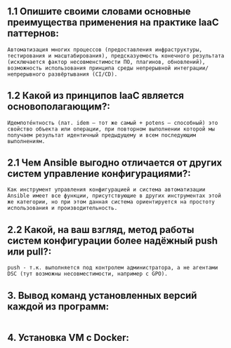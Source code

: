 ## **1.1 Опишите своими словами основные преимущества применения на практике IaaC паттернов:**
```
Автоматизация многих процессов (предоставления инфраструктуры, тестирования и масштабирования), предсказуемость конечного результата (исключается фактор несовменстимости ПО, плагинов, обновлений), возможность использования принципа среды непрерывной интеграции/непрерывного развёртывания (CI/CD).
```
## **1.2 Какой из принципов IaaC является основополагающим?:**
```
Идемпоте́нтность (лат. idem — тот же самый + potens — способный) это свойство объекта или операции, при повторном выполнении которой мы получаем результат идентичный предыдущему и всем последующим выполнениям.
```
## **2.1 Чем Ansible выгодно отличается от других систем управление конфигурациями?:**
```
Как инструмент управления конфигурацией и система автоматизации Ansible имеет все функции, присутствующие в других инструментах этой же категории, но при этом данная система ориентируется на простоту использования и производительность.
```
## **2.2 Какой, на ваш взгляд, метод работы систем конфигурации более надёжный push или pull?:**
```
push - т.к. выполняется под контролем администратора, а не агентами DSC (тут возможны несовместимости, например с GPO).
```
## **3. Вывод команд установленных версий каждой из программ:**
```

```
## **4. Установка VM с Docker:**
```
```
